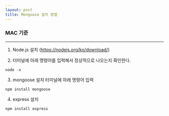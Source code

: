 ```yaml
---
layout: post
title: Mongoose 설치 방법
---
```


### MAC 기준
***
1. Node.js 설치 (<https://nodejs.org/ko/download/>)

2. 터미널에 아래 명령어를 입력해서 정상적으로 나오는지 확인한다.
~~~
node -v
~~~

3. mongoose 설치 터미널에 아래 명령어 입력
~~~
npm install mongoose
~~~

4. express 설치
~~~
npm install express
~~~
